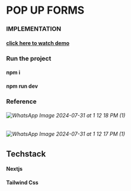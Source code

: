 # POP UP FORMS

### IMPLEMENTATION
#### [click here to watch demo](https://www.loom.com/share/0ea653ddc87145eea46f5ab1b9eed797?sid=644991e4-19e2-4d9f-becf-799f98125176)

### Run the project 
#### npm i
#### npm run dev

### Reference
###### ![WhatsApp Image 2024-07-31 at 1 12 18 PM (1)](https://github.com/user-attachments/assets/1d7cd5c1-cd35-4539-9b2f-754a26c41a98)


###### ![WhatsApp Image 2024-07-31 at 1 12 17 PM (1)](https://github.com/user-attachments/assets/69d9e438-02b5-4e09-b9bb-6693f10d6e9c)

## Techstack
#### Nextjs
#### Tailwind Css
